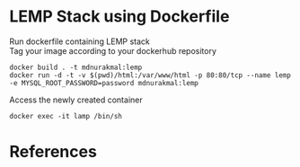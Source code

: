# LEMP Stack using Dockerfile

Run dockerfile containing LEMP stack </br>
Tag your image according to your dockerhub repository

```shell
docker build . -t mdnurakmal:lemp
docker run -d -t -v $(pwd)/html:/var/www/html -p 80:80/tcp --name lemp -e MYSQL_ROOT_PASSWORD=password mdnurakmal:lemp
```
Access the newly created container
```shell
docker exec -it lamp /bin/sh
```

# References
